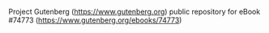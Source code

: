 Project Gutenberg (https://www.gutenberg.org) public repository for
eBook #74773 (https://www.gutenberg.org/ebooks/74773)
